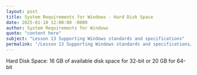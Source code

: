 ```yaml
---
layout: post
title: System Requirements for Windows - Hard Disk Space
date: 2025-01-10 12:00:00 -0000
author: System Requirements for Windows
quote: "content here"
subject: "Lesson 13 Supporting Windows standards and specifications"
permalink: "/Lesson 13 Supporting Windows standards and specifications/System Requirements for Windows/System Requirements for Windows - Hard Disk Space"
---
```


Hard Disk Space: 16 GB of available disk space for 32-bit or 20 GB for 64-bit
